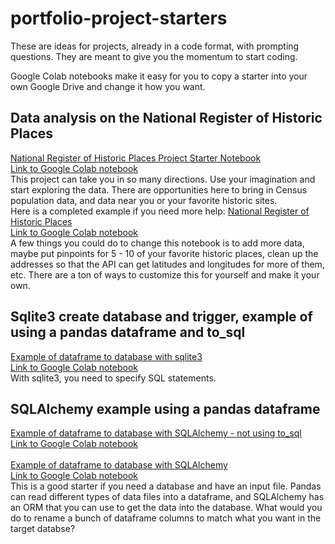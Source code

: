 # portfolio-project-starters
These are ideas for projects, already in a code format, with prompting questions. They are meant to give you the momentum to start coding.

Google Colab notebooks make it easy for you to copy a starter into your own Google Drive and change it how you want.

## Data analysis on the National Register of Historic Places
[National Register of Historic Places Project Starter Notebook](https://github.com/KRBlackwell/portfolio-project-starters/blob/main/Portfolio%20Starter%20Python%20National%20Register%20of%20Historic%20Places.ipynb)\
[Link to Google Colab notebook](https://colab.research.google.com/drive/1xiXBYjWW5nim7nw_Lbt3g4YcklMmGJzF?usp=sharing)\
This project can take you in so many directions. Use your imagination and start exploring the data. There are opportunities here to bring in Census population data, and data near you or your favorite historic sites.\
Here is a completed example if you need more help: [National Register of Historic Places](https://github.com/KRBlackwell/portfolio-project-starters/blob/main/Portfolio_Starter_Python_National_Register_of_Historic_Places_Example.ipynb)\
[Link to Google Colab notebook](https://colab.research.google.com/drive/1wvIbdzGI974IARZlguaMn1XWHSjzc8pO?usp=sharing)\
A few things you could do to change this notebook is to add more data, maybe put pinpoints for 5 - 10 of your favorite historic places, clean up the addresses so that the API can get latitudes and longitudes for more of them, etc. There are a ton of ways to customize this for yourself and make it your own.

## Sqlite3 create database and trigger, example of using a pandas dataframe and to_sql
[Example of dataframe to database with sqlite3](https://github.com/KRBlackwell/portfolio-project-starters/blob/main/sqlite3_project_starter.ipynb)\
[Link to Google Colab notebook](https://colab.research.google.com/drive/1C5iKVcuyhbqz8Co3GQ8hRiNXmwWhvif3?usp=sharing)\
With sqlite3, you need to specify SQL statements.

## SQLAlchemy example using a pandas dataframe
[Example of dataframe to database with SQLAlchemy - not using to_sql](https://github.com/KRBlackwell/portfolio-project-starters/blob/main/data_input_sqlalchemy.ipynb)\
[Link to Google Colab notebook](https://colab.research.google.com/drive/1vGUNLYN30u_tOlP3mGRJ62zx1zlTLrhe?usp=sharing)\
 \
[Example of dataframe to database with SQLAlchemy](https://github.com/KRBlackwell/portfolio-project-starters/blob/main/data_input_to_sql_sqlalchemy.ipynb)\
[Link to Google Colab notebook](https://colab.research.google.com/drive/1HAwvptwN1vBCx-5iI1psqMm1p2O1Cfic?usp=sharing)\
This is a good starter if you need a database and have an input file. Pandas can read different types of data files into a dataframe, and SQLAlchemy has an ORM that you can use to get the data into the database. What would you do to rename a bunch of dataframe columns to match what you want in the target databse?
